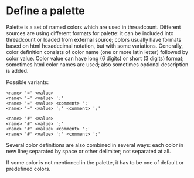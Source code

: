 # Define a palette

Palette is a set of named colors which are used in
threadcount. Different sources are using different formats
for palette: it can be included into threadcount or loaded from
external source; colors usually have formats based on html hexadecimal
notation, but with some variations. Generally, color definition consists of
color name (one or more latin letter) followed by color value. Color value
can have long (6 digits) or short (3 digits) format; sometimes html color names
are used; also sometimes optional description is added.

Possible variants: 
```
<name> '=' <value>  
<name> '=' <value> ';'  
<name> '=' <value> <comment> ';'
<name> '=' <value> ';' <comment> ';'

<name> '#' <value>  
<name> '#' <value> ';'  
<name> '#' <value> <comment> ';'
<name> '#' <value> ';' <comment> ';'
``` 

Several color definitions are also combined in several ways: each color in new line;
separated by space or other delimiter; not separated at all.

If some color is not mentioned in the palette, it has to be one of default or
predefined colors.
 